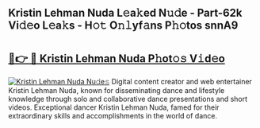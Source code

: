 ## Kristin Lehman Nuda L𝚎a𝚔ed N𝚞𝚍e - Part-62k Vi𝚍𝚎o L𝚎a𝚔s - H𝚘𝚝 O𝚗𝚕yf𝚊ns P𝚑𝚘tos snnA9

# <h2><a href="http://kf3cxp.oniu.top/?m=Kristin+Lehman+Nuda">🔗👉 🔴 Kristin Lehman Nuda P𝚑ot𝚘𝚜 V𝚒d𝚎o</a></h2>

[![Kristin Lehman Nuda Nu𝚍e𝚜](https://i.imgur.com/0qMVB7G.gif)](http://kf3cxp.oniu.top/?m=Kristin+Lehman+Nuda)
Digital content creator and web entertainer Kristin Lehman Nuda, known for disseminating dance and lifestyle knowledge through solo and collaborative dance presentations and short videos. Exceptional dancer Kristin Lehman Nuda, famed for their extraordinary skills and accomplishments in the world of dance.  
